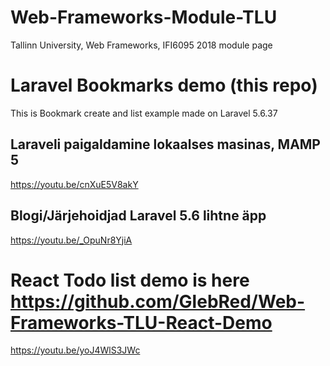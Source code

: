 # Web-Frameworks-Module-TLU
Tallinn University, Web Frameworks, IFI6095 2018 module page

# Laravel Bookmarks demo (this repo)
This is Bookmark create and list example made on Laravel 5.6.37

## Laraveli paigaldamine lokaalses masinas, MAMP 5
https://youtu.be/cnXuE5V8akY

## Blogi/Järjehoidjad Laravel 5.6 lihtne äpp
https://youtu.be/_OpuNr8YjiA

# React Todo list demo is here https://github.com/GlebRed/Web-Frameworks-TLU-React-Demo
https://youtu.be/yoJ4WlS3JWc

